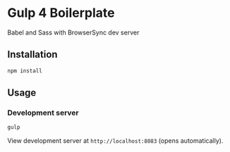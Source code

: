 # Gulp 4 Boilerplate

Babel and Sass with BrowserSync dev server

## Installation

```bash
npm install
```

## Usage

### Development server

```bash
gulp
```

View development server at `http://localhost:8083` (opens automatically).
